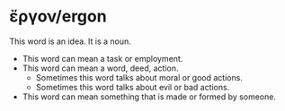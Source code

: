 # ἔργον/ergon
This word is an idea. It is a noun.

* This word can mean a task or employment.
* This word can mean a word, deed, action.
    * Sometimes this word talks about moral or good actions.
    * Sometimes this word talks about evil or bad actions.
* This word can mean something that is made or formed by someone.

